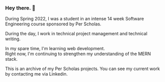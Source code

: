 ### Hey there. 🦦
During Spring 2022, I was a student in an intense 14 week Software Engineering course sponsored by Per Scholas.

During the day, I work in technical project management and technical writing.  

In my spare time, I'm learning web development.    
Right now, I'm continuing to strengthen my understanding of the MERN stack.

This is an archive of my Per Scholas projects. You can see my current work by contacting me via Linkedin.
